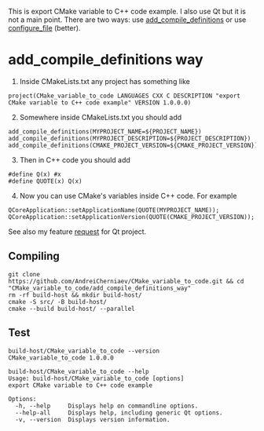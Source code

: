 This is export CMake variable to C++ code example. I also use Qt but it is not a main point. There are two ways: use [add_compile_definitions](https://cmake.org/cmake/help/latest/command/add_compile_definitions.html) or use [configure_file](https://cmake.org/cmake/help/latest/guide/tutorial/A%20Basic%20Starting%20Point.html#exercise-3-adding-a-version-number-and-configured-header-file) (better).
# add_compile_definitions way
1. Inside CMakeLists.txt any project has something like
```
project(CMake_variable_to_code LANGUAGES CXX C DESCRIPTION "export CMake variable to C++ code example" VERSION 1.0.0.0)
```
2. Somewhere inside CMakeLists.txt you should add
```
add_compile_definitions(MYPROJECT_NAME=${PROJECT_NAME})
add_compile_definitions(MYPROJECT_DESCRIPTION=${PROJECT_DESCRIPTION})
add_compile_definitions(CMAKE_PROJECT_VERSION=${CMAKE_PROJECT_VERSION})
```

3. Then in C++ code you should add
```
#define Q(x) #x
#define QUOTE(x) Q(x)
```

4. Now you can use CMake's variables inside C++ code. For example
```
QCoreApplication::setApplicationName(QUOTE(MYPROJECT_NAME));
QCoreApplication::setApplicationVersion(QUOTE(CMAKE_PROJECT_VERSION));
```

See also my feature [request](https://bugreports.qt.io/browse/QTBUG-123649) for Qt project.

## Compiling
```
git clone https://github.com/AndreiCherniaev/CMake_variable_to_code.git && cd "CMake_variable_to_code/add_compile_definitions_way"
rm -rf build-host && mkdir build-host/
cmake -S src/ -B build-host/
cmake --build build-host/ --parallel
```

## Test
```
build-host/CMake_variable_to_code --version
CMake_variable_to_code 1.0.0.0
```
```
build-host/CMake_variable_to_code --help
Usage: build-host/CMake_variable_to_code [options]
export CMake variable to C++ code example

Options:
  -h, --help     Displays help on commandline options.
  --help-all     Displays help, including generic Qt options.
  -v, --version  Displays version information.
```
